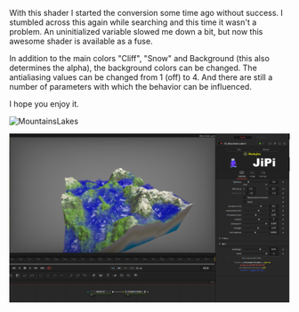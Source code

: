 

<!-- +++ DO NOT REMOVE THIS COMMENT +++ DO NOT ADD OR EDIT ANY TEXT BEFORE THIS LINE +++ IT WOULD BE A REALLY BAD IDEA +++ -->

With this shader I started the conversion some time ago without success. I stumbled across this again while searching and this time it wasn't a problem. An uninitialized variable slowed me down a bit, but now this awesome shader is available as a fuse.

In addition to the main colors "Cliff", "Snow" and Background (this also determines the alpha), the background colors can be changed. The antialiasing values can be changed from 1 (off) to 4. And there are still a number of parameters with which the behavior can be influenced.

I hope you enjoy it.

![MountainsLakes](https://user-images.githubusercontent.com/78935215/187472791-ae84973b-10e9-4945-8b45-2ea661b12b0a.gif)


[![Screenshot](MountainsLakes_screenshot.png)](https://www.shadertoy.com/view/7tSSDD "View on Shadertoy.com")

<!-- +++ DO NOT REMOVE THIS COMMENT +++ DO NOT EDIT ANY TEXT THAT COMES AFTER THIS LINE +++ TRUST ME: JUST DON'T DO IT +++ -->

